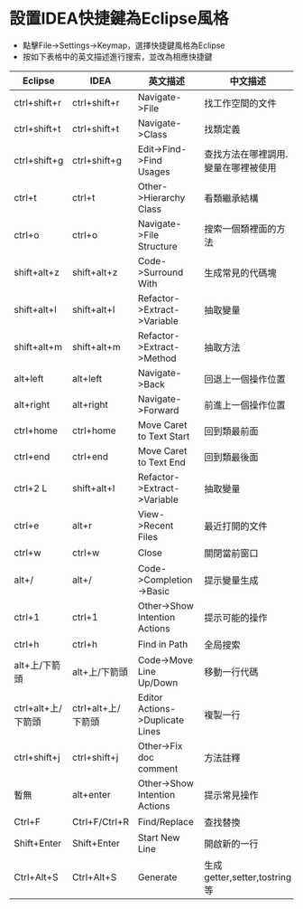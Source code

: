 # 設置IDEA快捷鍵為Eclipse風格

- 點擊File->Settings->Keymap，選擇快捷鍵風格為Eclipse
- 按如下表格中的英文描述進行搜索，並改為相應快捷鍵

Eclipse | IDEA | 英文描述 | 中文描述
----|----|----|----
ctrl+shift+r	|ctrl+shift+r	|Navigate->File	|找工作空間的文件
ctrl+shift+t	|ctrl+shift+t	|Navigate->Class	|找類定義
ctrl+shift+g	|ctrl+shift+g	|Edit->Find->Find Usages	|查找方法在哪裡調用.變量在哪裡被使用
ctrl+t	|ctrl+t	|Other->Hierarchy Class	|看類繼承結構
ctrl+o	|ctrl+o	|Navigate->File Structure	|搜索一個類裡面的方法
shift+alt+z	|shift+alt+z	|Code->Surround With	|生成常見的代碼塊
shift+alt+l	|shift+alt+l	|Refactor->Extract->Variable	|抽取變量
shift+alt+m	|shift+alt+m	|Refactor->Extract->Method	|抽取方法
alt+left	|alt+left	|Navigate->Back	|回退上一個操作位置
alt+right	|alt+right	|Navigate->Forward	|前進上一個操作位置
ctrl+home	|ctrl+home	|Move Caret to Text Start	|回到類最前面
ctrl+end	|ctrl+end	|Move Caret to Text End	|回到類最後面
ctrl+2 L	|shift+alt+l	|Refactor->Extract->Variable	|抽取變量
ctrl+e	|alt+r	|View->Recent Files	|最近打開的文件
ctrl+w	|ctrl+w	|Close	|關閉當前窗口
alt+/	|alt+/	|Code->Completion->Basic	|提示變量生成
ctrl+1	|ctrl+1	|Other->Show Intention Actions	|提示可能的操作
ctrl+h	|ctrl+h	|Find in Path	|全局搜索
alt+上/下箭頭	|alt+上/下箭頭	|Code->Move Line Up/Down	|移動一行代碼
ctrl+alt+上/下箭頭	|ctrl+alt+上/下箭頭	|Editor Actions->Duplicate Lines	|複製一行
ctrl+shift+j	|ctrl+shift+j	|Other->Fix doc comment	|方法註釋
暫無|alt+enter	|Other->Show Intention Actions	|提示常見操作
Ctrl+F	|Ctrl+F/Ctrl+R	|Find/Replace	|查找替換
Shift+Enter	|Shift+Enter	|Start New Line	|開啟新的一行
Ctrl+Alt+S	|Ctrl+Alt+S	|Generate	|生成getter,setter,tostring等
